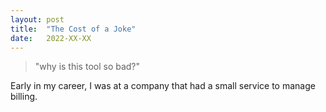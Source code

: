 ```yaml
---
layout: post
title:  "The Cost of a Joke"
date:   2022-XX-XX
---
```


> "why is this tool so bad?"

Early in my career, I was at a company that had a small service to manage billing.
